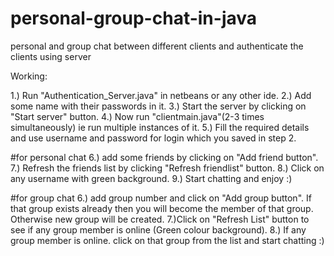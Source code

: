 # personal-group-chat-in-java


personal and group chat between different clients and authenticate the clients using server

Working: 


1.) Run "Authentication_Server.java" in netbeans or any other ide.
2.) Add some name with their passwords in it.
3.) Start the server by clicking on "Start server" button.
4.) Now run "clientmain.java"(2-3 times simultaneously) ie run multiple instances of it.
5.) Fill the required details and use username and password for login which you saved in step 2.


#for personal chat
6.) add some friends by clicking on "Add friend button".
7.) Refresh the friends list by clicking "Refresh friendlist" button.
8.) Click on any username with green background.
9.) Start chatting and enjoy :)

#for group chat
6.) add group number and click on "Add group button". If that group exists already then you will become the member of that group. Otherwise new group will be created.
7.)Click on "Refresh List" button to see if any group member is online (Green colour background).
8.) If any group member is online. click on that group from the list and start chatting :)